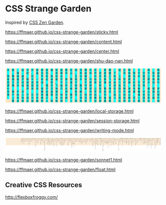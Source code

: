 # CSS Strange Garden
Inspired by [CSS Zen Garden](http://www.csszengarden.com/).

https://ffmaer.github.io/css-strange-garden/sticky.html

https://ffmaer.github.io/css-strange-garden/content.html

https://ffmaer.github.io/css-strange-garden/center.html

https://ffmaer.github.io/css-strange-garden/shu-dao-nan.html

![](https://github.com/ffmaer/css-strange-garden/raw/gh-pages/images/shu-dao-nan.png)

https://ffmaer.github.io/css-strange-garden/local-storage.html

https://ffmaer.github.io/css-strange-garden/session-storage.html

https://ffmaer.github.io/css-strange-garden/writing-mode.html

![](https://github.com/ffmaer/css-strange-garden/raw/gh-pages/images/sonnet1.png)

https://ffmaer.github.io/css-strange-garden/sonnet1.html

https://ffmaer.github.io/css-strange-garden/float.html

## Creative CSS Resources
http://flexboxfroggy.com/
